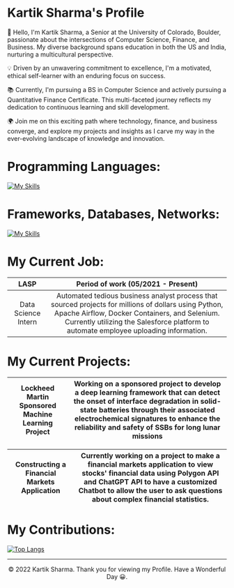 # Kartik Sharma's Profile


👋 Hello, I'm Kartik Sharma, a Senior at the University of Colorado, Boulder, passionate about the intersections of Computer Science, Finance, and Business. My diverse background spans education in both the US and India, nurturing a multicultural perspective.

💡 Driven by an unwavering commitment to excellence, I'm a motivated, ethical self-learner with an enduring focus on success.

📚 Currently, I'm pursuing a BS in Computer Science and actively pursuing a Quantitative Finance Certificate. This multi-faceted journey reflects my dedication to continuous learning and skill development.

🌍 Join me on this exciting path where technology, finance, and business converge, and explore my projects and insights as I carve my way in the ever-evolving landscape of knowledge and innovation.


# Programming Languages:

[![My Skills](https://skillicons.dev/icons?i=js,ts,html,css,py,cpp,scala,java)](https://skillicons.dev)

# Frameworks, Databases, Networks:
[![My Skills](https://skillicons.dev/icons?i=react,nodejs,spring,mysql,mongodb,postgres,aws,docker,dotnet,express,firebase,nextjs,redis)](https://skillicons.dev)



# My Current Job:

| LASP | Period of work (05/2021 - Present) |
|:---------:|:----------------------------------:|
| Data Science Intern | Automated tedious business analyst process that sourced projects for millions of dollars using Python, Apache Airflow, Docker Containers, and Selenium. Currently utilizing the Salesforce platform to automate employee uploading information.|

# My Current Projects:
| Lockheed Martin Sponsored Machine Learning Project | Working on a sponsored project to develop a deep learning framework that can detect the onset of interface degradation in solid-state batteries through their associated electrochemical signatures to enhance the reliability and safety of SSBs for long lunar missions |
|:---------:|:----------------------------------:|


| Constructing a Financial Markets Application | Currently working on a project to make a financial markets application to view stocks' financial data using Polygon API and ChatGPT API to have a customized Chatbot to allow the user to ask questions about complex financial statistics. |
|:---------:|:----------------------------------:|


# My Contributions:




[![Top Langs](https://github-readme-stats.vercel.app/api/top-langs/?username=karsharma10&layout=compact&theme=cobalt)](https://github.com/anuraghazra/github-readme-stats)

---
<p align="center"> © 2022 Kartik Sharma. Thank you for viewing my Profile. Have a Wonderful Day 😀. </p>
<p align="center">
</p>


